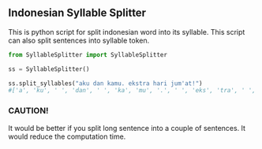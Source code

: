 ## Indonesian Syllable Splitter

This is python script for split indonesian word into its syllable.
This script can also split sentences into syllable token.

```python
from SyllableSplitter import SyllableSplitter

ss = SyllableSplitter()

ss.split_syllables("aku dan kamu. ekstra hari jum'at!")
#['a', 'ku', ' ', 'dan', ' ', 'ka', 'mu', '.', ' ', 'eks', 'tra', ' ', 'ha', 'ri', 'jum', "'", 'at', '!']
```

### CAUTION!

It would be better if you split long sentence into a couple of sentences.
It would reduce the computation time.